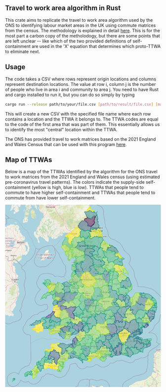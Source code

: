 ## Travel to work area algorithm in Rust

This crate aims to replicate the travel to work area algorithm used by the ONS to identifying labour market areas in the UK using commute matrices from the census.
The methodology is explained in detail [here](https://www.ncl.ac.uk/media/wwwnclacuk/curds/files/TTWA%20report.pdf). This is for the most part a carbon copy of the metholodogy, but there are some points that are left unclear -- like which of the two provided definitions of self-containment are used in the 'X' equation that determines which proto-TTWA to eliminate next.

## Usage

The code takes a CSV where rows represent origin locations and columns represent destination locations. The value at row i, column j is the number of people who live in area i and community to area j.
You need to have Rust and cargo installed to run it, but you can do so simply by typing

```bash
cargo run --release path/to/your/file.csv [path/to/result/file.csv] [maximum_iterations]
```

This will create a new CSV with the specified file name where each row contains a location and the TTWA it belongs to. The TTWA codes are equal to the code of the first area that was part of them. This essentially allows us to identify the most "central" location within the TTWA.

The ONS has provided travel to work matrices based on the 2021 England and Wales Census that can be used with this program [here](https://www.ons.gov.uk/releases/estimationoftraveltoworkmatricesenglandandwales).

## Map of TTWAs

Below is a map of the TTWAs identified by the algorithm for the ONS travel to work matrices from the 2021 England and Wales census (using estimated pre-coronavirus travel patterns). The colors indicate the supply-side self-containment (yellow is high, blue is low). TTWAs that people tend to commute to have higher self-containment and TTWAs that people tend to commute from have lower self-containment.

![Map screenshot](plots/self_containment_map_v2.png)
